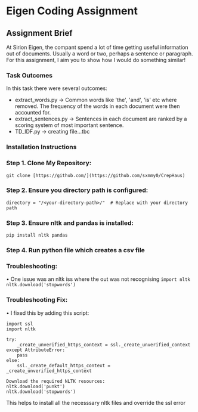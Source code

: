<h1> Eigen Coding Assignment </h1>

<h2> Assignment Brief </h2>

At Sirion Eigen, the compant spend a lot of time getting useful information out of documents. Usually a word or two, perhaps a sentence or paragraph. For this assignment, I aim you to show how I would do something similar!

### Task Outcomes
In this task there were several outcomes:
- extract_words.py -> Common words like 'the', 'and', 'is' etc where removed. The frequency of the words in each document were then accounted for.
- extract_sentences.py -> Sentences in each document are ranked by a scoring system of most important sentence.
- TD_IDF.py -> creating file...tbc

### Installation Instructions
### Step 1. Clone My Repository:
` git clone [https://github.com/](https://github.com/sxmmy0/CrepHaus) `
### Step 2. Ensure you directory path is configured:
` directory = "/<your-directory-path>/"  # Replace with your directory path `
### Step 3. Ensure nltk and pandas is installed:
` pip install nltk pandas `
### Step 4. Run python file which creates a csv file

### Troubleshooting:
• One issue was an nltk iss where the out was not recognising 
`import nltk nltk.download('stopwords') `
### Troubleshooting Fix:
• I fixed this by adding this script:
```
import ssl
import nltk

try:
    _create_unverified_https_context = ssl._create_unverified_context
except AttributeError:
    pass
else:
    ssl._create_default_https_context = _create_unverified_https_context

Download the required NLTK resources: 
nltk.download('punkt')
nltk.download('stopwords')
```
This helps to install all the necesssary nltk files and override the ssl error
